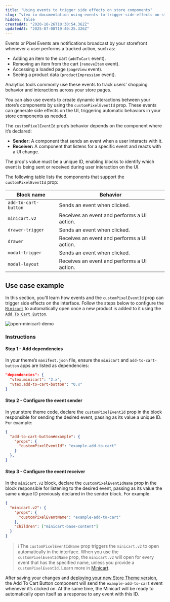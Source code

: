 ```yaml
---
title: "Using events to trigger side effects on store components"
slug: "vtex-io-documentation-using-events-to-trigger-side-effects-on-store-components"
hidden: false
createdAt: "2020-10-26T10:30:54.362Z"
updatedAt: "2025-07-08T19:40:25.326Z"
---
```


Events or Pixel Events are notifications broadcast by your storefront whenever a user performs a tracked action, such as:

- Adding an item to the cart (`addToCart` event).
- Removing an item from the cart (`removeItem` event).
- Accessing a loaded page (`pageView` event).
- Seeing a product data (`productImpression` event).

Analytics tools commonly use these events to track users' shopping behavior and interactions across your store pages.

You can also use events to create dynamic interactions between your store’s components by using the `customPixelEventId` prop. These events can generate side effects on the UI, triggering automatic behaviors in your store components as needed.

The `customPixelEventId` prop’s behavior depends on the component where it’s declared:

- **Sender:** A component that sends an event when a user interacts with it.
- **Receiver:** A component that listens for a specific event and reacts with a UI change.

The prop's value must be a unique ID, enabling blocks to identify which event is being sent or received during user interaction on the UI.

The following table lists the components that support the `customPixelEventId` prop:

| Block name           | Behavior                                            |
| -------------------- | --------------------------------------------------- |
| `add-to-cart-button` | Sends an event when clicked.           |
| `minicart.v2`        | Receives an event and performs a UI action. |
| `drawer-trigger`     | Sends an event when clicked.          |
| `drawer`             | Receives an event and performs a UI action. |
| `modal-trigger`      | Sends an event when clicked.           |
| `modal-layout`       | Receives an event and performs a UI action. |

## Use case example

In this section, you’ll learn how events and the `customPixelEventId` prop can trigger side effects on the interface. Follow the steps below to configure the [`Minicart`](https://developers.vtex.com/docs/apps/vtex.minicart) to automatically open once a new product is added to it using the [`Add To Cart Button`](https://developers.vtex.com/docs/apps/vtex.add-to-cart-button).

![open-minicart-demo](https://cdn.jsdelivr.net/gh/vtexdocs/dev-portal-content@main/images/vtex-io-documentation-using-events-to-trigger-side-effects-on-store-components-0.gif)

### Instructions

#### Step 1 - Add dependencies

In your theme’s `manifest.json` file, ensure the `minicart` and `add-to-cart-button` apps are listed as dependencies:

  ```json
  "dependencies": {
    "vtex.minicart": "2.x",
    "vtex.add-to-cart-button": "0.x"
  }
  ```

#### Step 2 - Configure the event sender

In your store theme code, declare the `customPixelEventId` prop in the block responsible for sending the desired event, passing as its value a unique ID. For example:

  ```json
  {
    "add-to-cart-button#example": {
      "props": {
        "customPixelEventId": "example-add-to-cart"
      }
    },
  }
  ```

#### Step 3 - Configure the event receiver

In the `minicart.v2` block, declare the `customPixelEventIdName` prop in the block responsible for listening to the desired event, passing as its value the same unique ID previously declared in the sender block. For example:

  ```json
  {
    "minicart.v2": {
      "props": {
        "customPixelEventName": "example-add-to-cart"
      },
      "children": ["minicart-base-content"]
    }
  }
  ```

>ℹ The `customPixelEventIdName` prop triggers the `minicart.v2` to open automatically in the interface. When you use the `customPixelEventIdName` prop, the `minicart.v2` will open for every event that has the specified name, unless you provide a `customPixelEventId`. Learn more in [Minicart](https://developers.vtex.com/docs/apps/vtex.minicart).

After saving your changes and [deploying your new Store Theme version](https://developers.vtex.com/docs/guides/vtex-io-documentation-making-your-new-app-version-publicly-available), the Add To Cart Button component will send the `example-add-to-cart` event whenever it’s clicked on. At the same time, the Minicart will be ready to automatically open itself as a response to any event with this ID.
